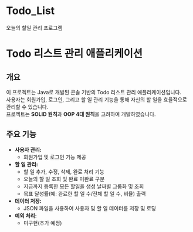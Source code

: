 # Todo_List
오늘의 할일 관리 프로그램

# Todo 리스트 관리 애플리케이션

## 개요
이 프로젝트는 Java로 개발된 콘솔 기반의 Todo 리스트 관리 애플리케이션입니다.  
사용자는 회원가입, 로그인, 그리고 할 일 관리 기능을 통해 자신의 할 일을 효율적으로 관리할 수 있습니다.  
프로젝트는 **SOLID 원칙**과 **OOP 4대 원칙**을 고려하여 개발하였습니다.

## 주요 기능
- **사용자 관리:**
    - 회원가입 및 로그인 기능 제공
- **할 일 관리:**
    - 할 일 추가, 수정, 삭제, 완료 처리 기능
    - 오늘의 할 일 조회 및 완료 미완료 구분
    - 지금까지 등록한 모든 할일을 생성 날짜별 그룹화 및 조회
    - 목표 달성률(예: 완료한 할 일 수/전체 할 일 수, 비율) 출력
- **데이터 저장:**
    - JSON 파일을 사용하여 사용자 및 할 일 데이터를 저장 및 로딩
- **예외 처리:**
    - 미구현(추가 예정)

